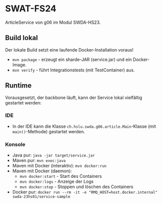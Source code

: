 # SWAT-FS24

ArticleService von g06 im Modul SWDA-HS23.

## Build lokal

Der lokale Build setzt eine laufende Docker-Installation voraus!

- `mvn package` - erzeugt ein sharde-JAR (service.jar) und ein Docker-Image.
- `mvn verify` - führt Integrationstests (mit TestContainer) aus.

## Runtime

Vorausgesetzt, der backbone läuft, kann der Service lokal vielfältig gestartet werden:

### IDE

- In der IDE kann die Klasse `ch.hslu.swda.g06.article.Main`-Klasse (mit `main()`-Methode) gestartet werden.

### Konsole

- Java pur: `java -jar target/service.jar`
- Maven pur: `mvn exec:java`
- Maven mit Docker (interaktiv): `mvn docker:run`
- Maven mit Docker (daemon):
  - `mvn docker:start` - Start des Containers
  - `mvn docker:logs` - Anzeige der Logs
  - `mvn docker:stop` - Stoppen und löschen des Containers
- Docker pur: `docker run --rm -it -e "RMQ_HOST=host.docker.internal" swda-23hs01/service-sample`